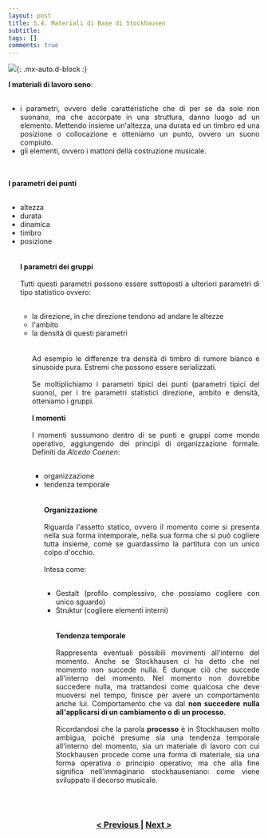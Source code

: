 ```yaml
---
layout: post
title: 5.4. Materiali di Base di Stockhausen
subtitle:
tags: []
comments: true
---
```


![](https://velitch.github.io/velitch/assets/img/learn/il_paradigma_di_stockhausen/fig11.png){: .mx-auto.d-block :}
<div style="text-align:justify;">
<b>I materiali di lavoro sono</b>:
<br>
<br>
<ul>
  <li>i parametri, ovvero delle caratteristiche che di per se da sole non suonano, ma che accorpate in una struttura, danno luogo ad un elemento. Mettendo insieme un'altezza, una durata ed un timbro ed una posizione o collocazione e otteniamo un punto, ovvero un suono compiuto.</li>
  <li>gli elementi, ovvero i mattoni della costruzione musicale.</li>
</ul>
<br>
<br>
<b>I parametri dei punti</b>
<br>
<br>
<ul>
  <li>altezza</li>
  <li>durata</li>
  <li>dinamica</li>
  <li>timbro</li>
  <li>posizione</li>
<br>
<br>
<b>I parametri dei gruppi</b>
<br>
<br>
Tutti questi parametri possono essere sottoposti a ulteriori parametri di tipo statistico ovvero:
<br>
<br>
<ul>
  <li>la direzione, in che direzione tendono ad andare le altezze</li>
  <li>l'ambito</li>
  <li>la densità di questi parametri</li>
<br>
<br>
Ad esempio le differenze tra densità di timbro di rumore bianco e sinusoide pura. Estremi che possono essere serializzati.
<br>
<br>
Se moltiplichiamo i parametri tipici dei punti (parametri tipici del suono), per i tre parametri statistici direzione, ambito e densità, otteniamo i gruppi.
<br>
<br>
<b>I momenti</b>
<br>
<br>
I momenti sussumono dentro di se punti e gruppi come mondo operativo, aggiungendo dei principi di organizzazione formale. Definiti da <i>Alcedo Coenen</i>:
<br>
<br>
<ul>
  <li>organizzazione</li>
  <li>tendenza temporale</li>
<br>
<br>
<b>Organizzazione</b>
<br>
<br>
Riguarda l'assetto statico, ovvero il momento come si presenta nella sua forma intemporale, nella sua forma che si può cogliere tutta insieme, come se guardassimo la partitura con un unico colpo d'occhio.
<br>
<br>
Intesa come:
<br>
<br>
<ul>
  <li>Gestalt (profilo complessivo, che possiamo cogliere con unico sguardo)</li>
  <li>Struktur (cogliere elementi interni)</li>
<br>
<br>
<b>Tendenza temporale</b>
<br>
<br>
Rappresenta eventuali possibili movimenti all'interno del momento. Anche se Stockhausen ci ha detto che nel momento non succede nulla. È dunque ciò che succede all'interno del momento. Nel momento non dovrebbe succedere nulla, ma trattandosi come qualcosa che deve muoversi nel tempo, finisce per avere un comportamento anche lui. Comportamento che va dal <b>non succedere nulla all'applicarsi di un cambiamento o di un processo</b>.
<br>
<br>
Ricordandosi che la parola <b>processo</b> è in Stockhausen molto ambigua, poiché presume sia una tendenza temporale all'interno del momento, sia un materiale di lavoro con cui Stockhausen procede come una forma di materiale, sia una forma operativa o principio operativo; ma che alla fine significa nell'immaginario stockhauseniano: come viene sviluppato il decorso musicale.
</div>
<br>
<br>
<h3 style="text-align:center">
<a href="https://velitch.github.io/velitch/2021-11-02-05_03_principi_operativi_di_stockhausen/">< Previous </a>
|
<a href="https://velitch.github.io/velitch/2021-11-02-05_05_processo/">Next ></a>
</h3>
